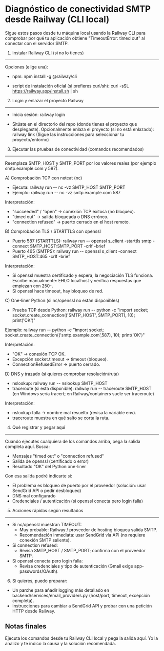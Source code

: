 Diagnóstico de conectividad SMTP desde Railway (CLI local)
==========================================================

Sigue estos pasos desde tu máquina local usando la Railway CLI para comprobar por qué tu aplicación obtiene "TimeoutError: timed out" al conectar con el servidor SMTP.

1) Instalar Railway CLI (si no lo tienes)
----------------------------------------
Opciones (elige una):

- npm:
  npm install -g @railway/cli

- script de instalación oficial (si prefieres curl/sh):
  curl -sSL https://railway.app/install.sh | sh

2) Login y enlazar el proyecto Railway
--------------------------------------
- Inicia sesión:
  railway login

- Sitúate en el directorio del repo (donde tienes el proyecto que desplegaste).
  Opcionalmente enlaza el proyecto (si no está enlazado):
  railway link
  (Sigue las instrucciones para seleccionar tu proyecto/entorno)

3) Ejecutar las pruebas de conectividad (comandos recomendados)
----------------------------------------------------------------
Reemplaza SMTP_HOST y SMTP_PORT por los valores reales (por ejemplo smtp.example.com y 587).

A) Comprobación TCP con netcat (nc)
- Ejecuta:
  railway run -- nc -vz SMTP_HOST SMTP_PORT
- Ejemplo:
  railway run -- nc -vz smtp.example.com 587

Interpretación:
- "succeeded" / "open" → conexión TCP exitosa (no bloqueo).
- "timed out" → salida bloqueada o DNS erróneo.
- "connection refused" → puerto cerrado en el host remoto.

B) Comprobación TLS / STARTTLS con openssl
- Puerto 587 (STARTTLS):
  railway run -- openssl s_client -starttls smtp -connect SMTP_HOST:SMTP_PORT -crlf -brief
- Puerto 465 (SMTPS):
  railway run -- openssl s_client -connect SMTP_HOST:465 -crlf -brief

Interpretación:
- Si openssl muestra certificado y espera, la negociación TLS funciona. Escribe manualmente:
  EHLO localhost
  y verifica respuestas que empiezan con 250-.
- Si openssl hace timeout, hay bloqueo de red.

C) One-liner Python (si nc/openssl no están disponibles)
- Prueba TCP desde Python:
  railway run -- python -c "import socket; socket.create_connection(('SMTP_HOST', SMTP_PORT), 10); print('OK')"

Ejemplo:
  railway run -- python -c "import socket; socket.create_connection(('smtp.example.com',587), 10); print('OK')"

Interpretación:
- "OK" → conexión TCP OK.
- Excepción socket.timeout → timeout (bloqueo).
- ConnectionRefusedError → puerto cerrado.

D) DNS y trazado (si quieres comprobar resolución/ruta)
- nslookup:
  railway run -- nslookup SMTP_HOST
- traceroute (si está disponible):
  railway run -- traceroute SMTP_HOST
  (en Windows sería tracert; en Railway/containers suele ser traceroute)

Interpretación:
- nslookup falla → nombre mal resuelto (revisa la variable env).
- traceroute muestra en qué salto se corta la ruta.

4) Qué registrar y pegar aquí
------------------------------
Cuando ejecutes cualquiera de los comandos arriba, pega la salida completa aquí. Busca:
- Mensajes "timed out" o "connection refused"
- Salida de openssl (certificado o error)
- Resultado "OK" del Python one-liner

Con esa salida podré indicarte si:
- El problema es bloqueo de puerto por el proveedor (solución: usar SendGrid API o pedir desbloqueo)
- DNS mal configurado
- Credenciales / autenticación (si openssl conecta pero login falla)

5) Acciones rápidas según resultados
------------------------------------
- Si nc/openssl muestran TIMEOUT:
  - Muy probable: Railway / proveedor de hosting bloquea salida SMTP.
  - Recomendación inmediata: usar SendGrid vía API (no requiere conexión SMTP saliente).
- Si connection refused:
  - Revisa SMTP_HOST / SMTP_PORT; confirma con el proveedor SMTP.
- Si openssl conecta pero login falla:
  - Revisa credenciales y tipo de autenticación (Gmail exige app-passwords/OAuth).

6) Si quieres, puedo preparar:
- Un parche para añadir logging más detallado en backend/services/email_providers.py (host/port, timeout, excepción completa).
- Instrucciones para cambiar a SendGrid API y probar con una petición HTTP desde Railway.

Notas finales
-------------
Ejecuta los comandos desde tu Railway CLI local y pega la salida aquí. Yo la analizo y te indico la causa y la solución recomendada.
